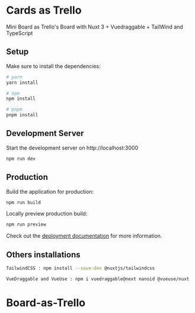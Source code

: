 # Cards as Trello

Mini Board as Trello's Board with Nuxt 3 + Vuedraggable + TailWind and TypeScript

## Setup

Make sure to install the dependencies:

```bash
# yarn
yarn install

# npm
npm install

# pnpm
pnpm install
```

## Development Server

Start the development server on http://localhost:3000

```bash
npm run dev
```

## Production

Build the application for production:

```bash
npm run build
```

Locally preview production build:

```bash
npm run preview
```

Check out the [deployment documentation](https://nuxt.com/docs/getting-started/deployment) for more information.

## Others installations

```bash
TailwindCSS : npm install --save-dev @nuxtjs/tailwindcss
```

```bash
VueDraggable and VueUse : npm i vuedraggable@next nanoid @vueuse/nuxt
```
# Board-as-Trello
